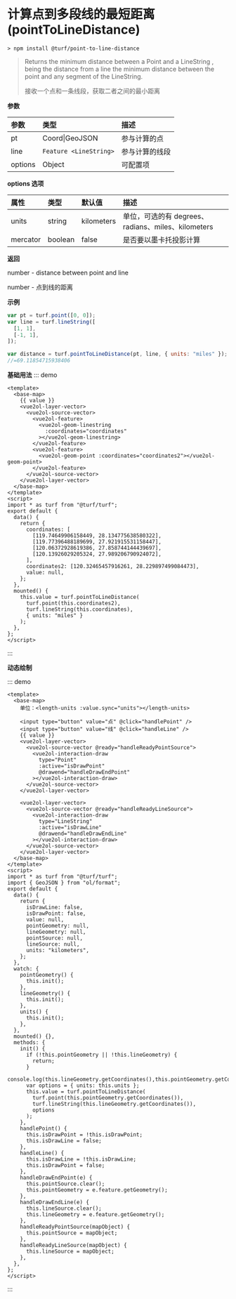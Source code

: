 # 计算点到多段线的最短距离(pointToLineDistance)

```
> npm install @turf/point-to-line-distance
```

> Returns the minimum distance between a Point and a LineString , being the distance from a line the minimum distance between the point and any segment of the LineString.
>
> 接收一个点和一条线段，获取二者之间的最小距离



**参数**

| 参数    | 类型                   | 描述           |
| :------ | :--------------------- | :------------- |
| pt      | Coord\|GeoJSON         | 参与计算的点   |
| line    | `Feature <LineString>` | 参与计算的线段 |
| options | Object                 | 可配置项       |

**options 选项**

| 属性     | 类型    | 默认值     | 描述                                               |
| :------- | :------ | :--------- | :------------------------------------------------- |
| units    | string  | kilometers | 单位，可选的有 degrees、radians、miles、kilometers |
| mercator | boolean | false      | 是否要以墨卡托投影计算                             |

**返回**

number - distance between point and line

number - 点到线的距离

**示例**

```js
var pt = turf.point([0, 0]);
var line = turf.lineString([
  [1, 1],
  [-1, 1],
]);

var distance = turf.pointToLineDistance(pt, line, { units: "miles" });
//=69.11854715938406
```

**基础用法**
::: demo

```vue
<template>
  <base-map>
    {{ value }}
    <vue2ol-layer-vector>
      <vue2ol-source-vector>
        <vue2ol-feature>
          <vue2ol-geom-linestring
            :coordinates="coordinates"
          ></vue2ol-geom-linestring>
        </vue2ol-feature>
        <vue2ol-feature>
          <vue2ol-geom-point :coordinates="coordinates2"></vue2ol-geom-point>
        </vue2ol-feature>
      </vue2ol-source-vector>
    </vue2ol-layer-vector>
  </base-map>
</template>
<script>
import * as turf from "@turf/turf";
export default {
  data() {
    return {
      coordinates: [
        [119.74649906158449, 28.134775638580322],
        [119.77396488189699, 27.921915531158447],
        [120.06372928619386, 27.858744144439697],
        [120.13926029205324, 27.989206790924072],
      ],
      coordinates2: [120.32465457916261, 28.229897499084473],
      value: null,
    };
  },
  mounted() {
    this.value = turf.pointToLineDistance(
      turf.point(this.coordinates2),
      turf.lineString(this.coordinates),
      { units: "miles" }
    );
  },
};
</script>
```

:::

**动态绘制**

::: demo

```vue
<template>
  <base-map>
    单位：<length-units :value.sync="units"></length-units>

    <input type="button" value="点" @click="handlePoint" />
    <input type="button" value="线" @click="handleLine" />
    {{ value }}
    <vue2ol-layer-vector>
      <vue2ol-source-vector @ready="handleReadyPointSource">
        <vue2ol-interaction-draw
          type="Point"
          :active="isDrawPoint"
          @drawend="handleDrawEndPoint"
        ></vue2ol-interaction-draw>
      </vue2ol-source-vector>
    </vue2ol-layer-vector>

    <vue2ol-layer-vector>
      <vue2ol-source-vector @ready="handleReadyLineSource">
        <vue2ol-interaction-draw
          type="LineString"
          :active="isDrawLine"
          @drawend="handleDrawEndLine"
        ></vue2ol-interaction-draw>
      </vue2ol-source-vector>
    </vue2ol-layer-vector>
  </base-map>
</template>
<script>
import * as turf from "@turf/turf";
import { GeoJSON } from "ol/format";
export default {
  data() {
    return {
      isDrawLine: false,
      isDrawPoint: false,
      value: null,
      pointGeometry: null,
      lineGeometry: null,
      pointSource: null,
      lineSource: null,
      units: "kilometers",
    };
  },
  watch: {
    pointGeometry() {
      this.init();
    },
    lineGeometry() {
      this.init();
    },
    units() {
      this.init();
    },
  },
  mounted() {},
  methods: {
    init() {
      if (!this.pointGeometry || !this.lineGeometry) {
        return;
      }
      console.log(this.lineGeometry.getCoordinates(),this.pointGeometry.getCoordinates());
      var options = { units: this.units };
      this.value = turf.pointToLineDistance(
        turf.point(this.pointGeometry.getCoordinates()),
        turf.lineString(this.lineGeometry.getCoordinates()),
        options
      );
    },
    handlePoint() {
      this.isDrawPoint = !this.isDrawPoint;
      this.isDrawLine = false;
    },
    handleLine() {
      this.isDrawLine = !this.isDrawLine;
      this.isDrawPoint = false;
    },
    handleDrawEndPoint(e) {
      this.pointSource.clear();
      this.pointGeometry = e.feature.getGeometry();
    },
    handleDrawEndLine(e) {
      this.lineSource.clear();
      this.lineGeometry = e.feature.getGeometry();
    },
    handleReadyPointSource(mapObject) {
      this.pointSource = mapObject;
    },
    handleReadyLineSource(mapObject) {
      this.lineSource = mapObject;
    },
  },
};
</script>
```

:::
